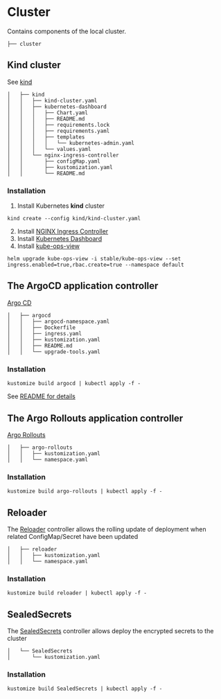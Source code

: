 # Cluster
Contains components of the local cluster.

```
├── cluster
```

## Kind cluster
See [kind](https://kind.sigs.k8s.io/)
```
│   ├── kind
│   │   ├── kind-cluster.yaml
│   │   ├── kubernetes-dashboard
│   │   │   ├── Chart.yaml
│   │   │   ├── README.md
│   │   │   ├── requirements.lock
│   │   │   ├── requirements.yaml
│   │   │   ├── templates
│   │   │   │   └── kubernetes-admin.yaml
│   │   │   └── values.yaml
│   │   └── nginx-ingress-controller
│   │       ├── configMap.yaml
│   │       ├── kustomization.yaml
│   │       └── README.md
```

### Installation
1. Install Kubernetes **kind** cluster
```
kind create --config kind/kind-cluster.yaml
```
2. Install [NGINX Ingress Controller](cluster/kind/nginx-ingress-controller/README.md)
3. Install [Kubernetes Dashboard](cluster/kind/kubernetes-dashboard/README.md)
4. Install [kube-ops-view](https://github.com/helm/charts/tree/master/stable/kube-ops-view)
```
helm upgrade kube-ops-view -i stable/kube-ops-view --set ingress.enabled=true,rbac.create=true --namespace default
```

## The ArgoCD application controller
[Argo CD](https://argoproj.github.io/argo-cd/)
```
│   ├── argocd
│   │   ├── argocd-namespace.yaml
│   │   ├── Dockerfile
│   │   ├── ingress.yaml
│   │   ├── kustomization.yaml
│   │   ├── README.md
│   │   └── upgrade-tools.yaml
```

### Installation
```
kustomize build argocd | kubectl apply -f -
```
See [README for details](argocd/README.md)

## The Argo Rollouts application controller
[Argo Rollouts](https://argoproj.github.io/argo-rollouts/)
```
│   ├── argo-rollouts
│   │   ├── kustomization.yaml
│   │   └── namespace.yaml
```

### Installation
```
kustomize build argo-rollouts | kubectl apply -f -
```

## Reloader
The [Reloader](https://github.com/stakater/Reloader) controller allows the rolling update of deployment when related ConfigMap/Secret have been updated
```
│   ├── reloader
│   │   ├── kustomization.yaml
│   │   └── namespace.yaml
```

### Installation
```
kustomize build reloader | kubectl apply -f -
```

## SealedSecrets
The [SealedSecrets](https://github.com/bitnami-labs/sealed-secrets) controller allows deploy the encrypted secrets to the cluster
```
│   └── SealedSecrets
│       └── kustomization.yaml
```
### Installation
```
kustomize build SealedSecrets | kubectl apply -f -
```
